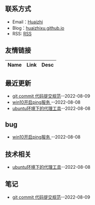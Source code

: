 
## 联系方式
- Email：[Huaizhi](mailto:yuquanxu0713@gmail.com)
- Blog：[huaizhixu.github.io](huaizhixu.github.io)
- RSS: [RSS](https://raw.githubusercontent.com/huaizhixu/Huaizhi-Blog/master/feed.xml)
## 友情链接
| Name | Link | Desc | 
 | ---- | ---- | ---- |
## 最近更新
- [git commit 代码提交规范](https://github.com/huaizhixu/Huaizhi-Blog/issues/3)--2022-08-09
- [win10开启ping服务 ](https://github.com/huaizhixu/Huaizhi-Blog/issues/2)--2022-08-08
- [ubuntu环境下的代理工具](https://github.com/huaizhixu/Huaizhi-Blog/issues/1)--2022-08-08
## bug
- [win10开启ping服务 ](https://github.com/huaizhixu/Huaizhi-Blog/issues/2)--2022-08-08
## 技术相关
- [ubuntu环境下的代理工具](https://github.com/huaizhixu/Huaizhi-Blog/issues/1)--2022-08-08
## 笔记
- [git commit 代码提交规范](https://github.com/huaizhixu/Huaizhi-Blog/issues/3)--2022-08-09
